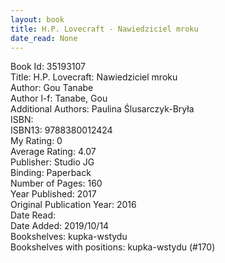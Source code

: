 ```yaml
---
layout: book
title: H.P. Lovecraft - Nawiedziciel mroku
date_read: None
---
```


Book Id: 35193107<br />
Title: H.P. Lovecraft: Nawiedziciel mroku<br />
Author: Gou Tanabe<br />
Author l-f: Tanabe, Gou<br />
Additional Authors: Paulina Ślusarczyk-Bryła<br />
ISBN: <br />
ISBN13: 9788380012424<br />
My Rating: 0<br />
Average Rating: 4.07<br />
Publisher: Studio JG<br />
Binding: Paperback<br />
Number of Pages: 160<br />
Year Published: 2017<br />
Original Publication Year: 2016<br />
Date Read: <br />
Date Added: 2019/10/14<br />
Bookshelves: kupka-wstydu<br />
Bookshelves with positions: kupka-wstydu (#170)<br />

